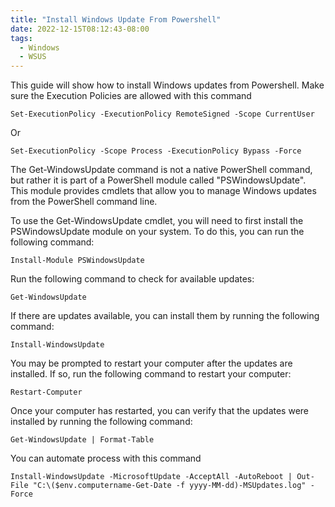 ```yaml
---
title: "Install Windows Update From Powershell"
date: 2022-12-15T08:12:43-08:00
tags:
  - Windows
  - WSUS
---
```


This guide will show how to install Windows updates from Powershell.
Make sure the Execution Policies are allowed with this command

```
Set-ExecutionPolicy -ExecutionPolicy RemoteSigned -Scope CurrentUser
```

Or

```
Set-ExecutionPolicy -Scope Process -ExecutionPolicy Bypass -Force
```

The Get-WindowsUpdate command is not a native PowerShell command, but rather it is part of a PowerShell module called "PSWindowsUpdate". This module provides cmdlets that allow you to manage Windows updates from the PowerShell command line.

To use the Get-WindowsUpdate cmdlet, you will need to first install the PSWindowsUpdate module on your system. To do this, you can run the following command:

```
Install-Module PSWindowsUpdate
```

Run the following command to check for available updates:

```
Get-WindowsUpdate
```

If there are updates available, you can install them by running the following command:

```
Install-WindowsUpdate
```

You may be prompted to restart your computer after the updates are installed. If so, run the following command to restart your computer:

```
Restart-Computer
```

Once your computer has restarted, you can verify that the updates were installed by running the following command:

```
Get-WindowsUpdate | Format-Table
```

You can automate process with this command

```
Install-WindowsUpdate -MicrosoftUpdate -AcceptAll -AutoReboot | Out-File "C:\($env.computername-Get-Date -f yyyy-MM-dd)-MSUpdates.log" -Force
```

